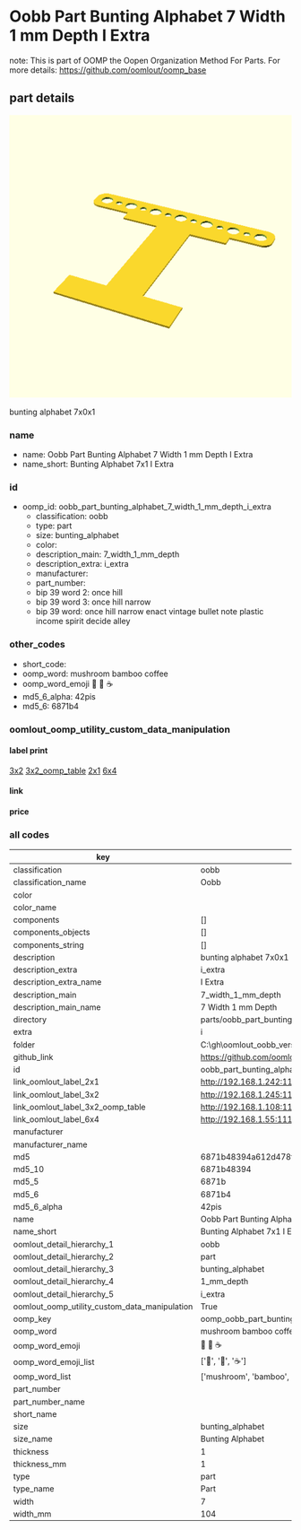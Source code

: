 # Oobb Part Bunting Alphabet 7 Width 1 mm Depth I Extra  

note: This is part of OOMP the Oopen Organization Method For Parts. For more details: https://github.com/oomlout/oomp_base

##  part details
  

[![](3dpr.png)](3dpr.png)

bunting alphabet 7x0x1



### name
* name: Oobb Part Bunting Alphabet 7 Width 1 mm Depth I Extra
* name_short: Bunting Alphabet 7x1 I Extra
### id
* oomp_id: oobb_part_bunting_alphabet_7_width_1_mm_depth_i_extra
  * classification: oobb
  * type: part
  * size: bunting_alphabet
  * color: 
  * description_main: 7_width_1_mm_depth
  * description_extra: i_extra
  * manufacturer: 
  * part_number: 
  * bip 39 word 2: once hill
  * bip 39 word 3: once hill narrow
  * bip 39 word: once hill narrow enact vintage bullet note plastic income spirit decide alley

### other_codes
* short_code: 
* oomp_word: mushroom bamboo coffee
* oomp_word_emoji :mushroom: :bamboo: :coffee:
* md5_6_alpha: 42pis
* md5_6: 6871b4






### oomlout_oomp_utility_custom_data_manipulation
#### label print
[3x2](http://192.168.1.245:1112/?label=oomp%2042pis)
[3x2_oomp_table](http://192.168.1.108:1112/?label=oomp%2042pis)
[2x1](http://192.168.1.242:1112/?label=oomp%2042pis)
[6x4](http://192.168.1.55:1112/?label=oomp%2042pis)    

#### link

                              

#### price







### all codes 
| key | value |  
| --- | --- |  
| classification | oobb |  
| classification_name | Oobb |  
| color |  |  
| color_name |  |  
| components | [] |  
| components_objects | [] |  
| components_string | [] |  
| description | bunting alphabet 7x0x1 |  
| description_extra | i_extra |  
| description_extra_name | I Extra |  
| description_main | 7_width_1_mm_depth |  
| description_main_name | 7 Width 1 mm Depth |  
| directory | parts/oobb_part_bunting_alphabet_7_width_1_mm_depth_i_extra |  
| extra | i |  
| folder | C:\gh\oomlout_oobb_version_4_generated_parts\things\oobb_part_bunting_alphabet_7_width_1_mm_depth_i_extra |  
| github_link | https://github.com/oomlout/oomlout_oomp_part_src/tree/main/parts/oobb_part_bunting_alphabet_7_width_1_mm_depth_i_extra |  
| id | oobb_part_bunting_alphabet_7_width_1_mm_depth_i_extra |  
| link_oomlout_label_2x1 | http://192.168.1.242:1112/?label=oomp%2042pis |  
| link_oomlout_label_3x2 | http://192.168.1.245:1112/?label=oomp%2042pis |  
| link_oomlout_label_3x2_oomp_table | http://192.168.1.108:1112/?label=oomp%2042pis |  
| link_oomlout_label_6x4 | http://192.168.1.55:1112/?label=oomp%2042pis |  
| manufacturer |  |  
| manufacturer_name |  |  
| md5 | 6871b48394a612d478fa1497261aecd4 |  
| md5_10 | 6871b48394 |  
| md5_5 | 6871b |  
| md5_6 | 6871b4 |  
| md5_6_alpha | 42pis |  
| name | Oobb Part Bunting Alphabet 7 Width 1 mm Depth I Extra |  
| name_short | Bunting Alphabet 7x1 I Extra |  
| oomlout_detail_hierarchy_1 | oobb |  
| oomlout_detail_hierarchy_2 | part |  
| oomlout_detail_hierarchy_3 | bunting_alphabet |  
| oomlout_detail_hierarchy_4 | 1_mm_depth |  
| oomlout_detail_hierarchy_5 | i_extra |  
| oomlout_oomp_utility_custom_data_manipulation | True |  
| oomp_key | oomp_oobb_part_bunting_alphabet_7_width_1_mm_depth_i_extra |  
| oomp_word | mushroom bamboo coffee |  
| oomp_word_emoji | :mushroom: :bamboo: :coffee: |  
| oomp_word_emoji_list | [':mushroom:', ':bamboo:', ':coffee:'] |  
| oomp_word_list | ['mushroom', 'bamboo', 'coffee'] |  
| part_number |  |  
| part_number_name |  |  
| short_name |  |  
| size | bunting_alphabet |  
| size_name | Bunting Alphabet |  
| thickness | 1 |  
| thickness_mm | 1 |  
| type | part |  
| type_name | Part |  
| width | 7 |  
| width_mm | 104 |  
